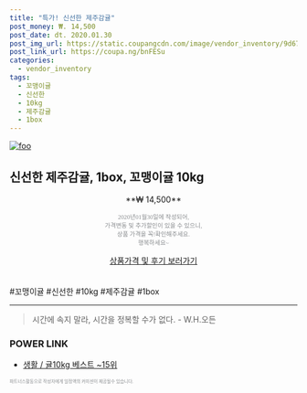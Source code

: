 ```yaml
--- 
title: "특가! 신선한 제주감귤" 
post_money: ₩. 14,500 
post_date: dt. 2020.01.30 
post_img_url: https://static.coupangcdn.com/image/vendor_inventory/9d67/99aa45acb1a392f407fa5da83cdbaf39d4b16a5737d55156ad08a8c472e8.jpg 
post_link_url: https://coupa.ng/bnFESu 
categories: 
  - vendor_inventory 
tags: 
  - 꼬맹이귤 
  - 신선한 
  - 10kg 
  - 제주감귤 
  - 1box 
--- 
```

[![foo](https://static.coupangcdn.com/image/vendor_inventory/9d67/99aa45acb1a392f407fa5da83cdbaf39d4b16a5737d55156ad08a8c472e8.jpg)](https://coupa.ng/bnFESu) 

## 신선한 제주감귤, 1box, 꼬맹이귤 10kg 
<p style="text-align: center;">**₩ 14,500**</p> 
<p style="text-align: center;"><span style="color: #898c8f; font-family: Georgia,Times,serif; font-size: 0.75em;">2020년01월30일에 작성되어, <br>가격변동 및 추가할인이 있을 수 있으니,<br> 상품 가격을 꼭!확인해주세요.<br>행복하세요~</span> 
</p>	 
<div markdown="0" style="text-align: center;"><a href="https://coupa.ng/bnFESu" class="btn btn--success">상품가격 및 후기 보러가기</a></div> 
<br><br> 
  #꼬맹이귤 #신선한 #10kg #제주감귤 #1box 
<hr> 

> 시간에 속지 말라, 시간을 정복할 수가 없다. - W.H.오든 


### POWER LINK

* <a href="https://blog.naver.com/santokki14/221789615450" target="_blank">생활 / 귤10kg 베스트 ~15위</a>

<span style="color: #898c8f; font-family: Georgia,Times,serif; font-size: 0.55em;">파트너스활동으로 작성자에게 일정액의 커미션이 제공될수 있습니다.</span> 

